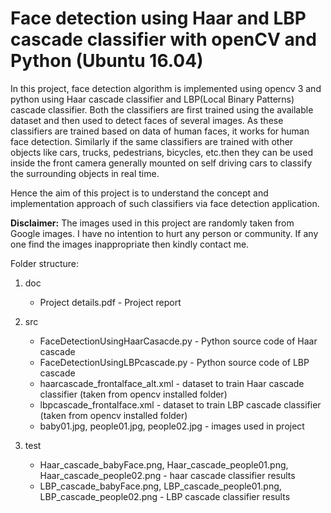 # Face detection using Haar and LBP cascade classifier with openCV and Python (Ubuntu 16.04)

In this project, face detection algorithm is implemented using opencv 3 and python using Haar cascade classifier and LBP(Local Binary Patterns) cascade classifier. Both the classifiers are first trained using the available dataset and then used to detect faces of several images. As these classifiers are trained based on data of human faces, it works for human face detection. Similarly if the same classifiers are trained with other objects like cars, trucks, pedestrians, bicycles, etc.then they can be used inside the front camera generally mounted on self driving cars to classify the surrounding objects in real time. 

Hence the aim of this project is to understand the concept and implementation approach of such classifiers via face detection application. 

**Disclaimer:** The images used in this project are randomly taken from Google images. I have no intention to hurt any person or community. If any one find the images inappropriate then kindly contact me.


Folder structure:
1. doc
	* Project details.pdf - Project report
  
2. src
	* FaceDetectionUsingHaarCasacde.py - Python source code of Haar cascade 
	* FaceDetectionUsingLBPcascade.py - Python source code of LBP cascade
	* haarcascade_frontalface_alt.xml - dataset to train Haar cascade classifier (taken from opencv installed folder)
	* lbpcascade_frontalface.xml - dataset to train LBP cascade classifier (taken from opencv installed folder)
	* baby01.jpg, people01.jpg, people02.jpg - images used in project 

3. test
  	* Haar_cascade_babyFace.png, Haar_cascade_people01.png, Haar_cascade_people02.png - haar cascade classifier results
	* LBP_cascade_babyFace.png, LBP_cascade_people01.png, LBP_cascade_people02.png - LBP cascade classifier results
  
